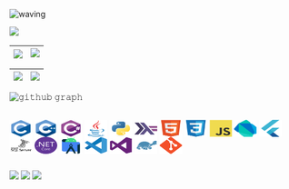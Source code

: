 ![waving](https://capsule-render.vercel.app/api?type=waving&height=200&text=MariaMilena%20&fontAlignY=40&color=gradient)

 
![](https://visitor-badge.glitch.me/badge?page_id=mariamilena.mariamilena)
<!-- ![](https://komarev.com/ghpvc/?username=MariaMilena&style=for-the-badge&color=blueviolet)--> 
 <!-- GITHUB STATS -->
| <img align="center" src="https://github-readme-stats.vercel.app/api?username=MariaMilena&show_icons=true&include_all_commits=true&count_private=true&theme=dracula&hide_border=true"/></a> | [![](https://github-readme-streak-stats.herokuapp.com/?user=MariaMilena&hide_border=true&theme=dracula)](https://github.com/DenverCoder1/github-readme-streak-stats) |
| ------------- | ------------- |

<!-- ------------------------------- -->
|![](https://github-profile-summary-cards.vercel.app/api/cards/profile-details?username=MariaMilena&theme=dracula)  |  ![](https://github-readme-stats.vercel.app/api/top-langs/?username=MariaMilena&layout=compact&langs_count=7&theme=dracula) |
| ------------- | ------------- |
<!-- ------------------------------- -->

<!-- GITHUB GRAPH -->
![𝚐𝚒𝚝𝚑𝚞𝚋 𝚐𝚛𝚊𝚙𝚑](https://activity-graph.herokuapp.com/graph?username=MariaMilena&theme=dracula&hide_border=true&area=true)
 
<div style="display: inline_block"><br>  
  <img align="center" alt="C" height="30" width="40" src="https://raw.githubusercontent.com/devicons/devicon/master/icons/c/c-original.svg">
  <img align="center" alt="CPP" height="30" width="40" src="https://raw.githubusercontent.com/devicons/devicon/master/icons/cplusplus/cplusplus-original.svg">
  <img align="center" alt="CSharp" height="30" width="40" src="https://github.com/devicons/devicon/blob/master/icons/csharp/csharp-original.svg">
  <img align="center" alt="Java" height="30" width="40" src="https://raw.githubusercontent.com/devicons/devicon/master/icons/java/java-original.svg">
  <img align="center" alt="Python" height="30" width="40" src="https://raw.githubusercontent.com/devicons/devicon/master/icons/python/python-original.svg">
  <img align="center" alt="Haskell" height="30" width="40" src="https://github.com/devicons/devicon/blob/master/icons/haskell/haskell-original.svg">
  <img align="center" alt="HTML" height="30" width="40" src="https://raw.githubusercontent.com/devicons/devicon/master/icons/html5/html5-original.svg">
  <img align="center" alt="CSS" height="30" width="40" src="https://raw.githubusercontent.com/devicons/devicon/master/icons/css3/css3-original.svg">  
  <img align="center" alt="JS" height="30" width="40" src="https://github.com/devicons/devicon/blob/master/icons/javascript/javascript-original.svg">  
  <img align="center" alt="Dart" height="30" width="40" src="https://github.com/devicons/devicon/blob/master/icons/dart/dart-original.svg">
  <img align="center" alt="Flutter" height="30" width="40" src="https://github.com/devicons/devicon/blob/master/icons/flutter/flutter-original.svg">
  <img align="center" alt="SqlServer" height="30" width="40" src="https://github.com/devicons/devicon/blob/master/icons/microsoftsqlserver/microsoftsqlserver-plain-wordmark.svg">
  <img align="center" alt="Dotnet-Core" height="30" width="40" src="https://github.com/devicons/devicon/blob/master/icons/dotnetcore/dotnetcore-original.svg">
  <img align="center" alt="AndroidStudio" height="30" width="40" src="https://github.com/devicons/devicon/blob/master/icons/androidstudio/androidstudio-original.svg">
  <img align="center" alt="VsCode" height="30" width="40" src="https://github.com/devicons/devicon/blob/master/icons/vscode/vscode-original.svg">
  <img align="center" alt="VisualStudio" height="30" width="40" src="https://github.com/devicons/devicon/blob/master/icons/visualstudio/visualstudio-plain.svg">
  <img align="center" alt="TortoiseGit" height="30" width="40" src="https://github.com/devicons/devicon/blob/master/icons/tortoisegit/tortoisegit-plain.svg">
  <img align="center" alt="Git" height="30" width="40" src="https://github.com/devicons/devicon/blob/master/icons/git/git-original.svg">
  
</div>
  
  ##
 
<div> 
  <a href = "mailto:milena20182018@gmail.com"><img src="https://img.shields.io/badge/-Gmail-%23333?style=for-the-badge&logo=gmail&logoColor=white" target="_blank"></a>
  <a href="https://www.instagram.com/mm1l3n4" target="_blank"><img src="https://img.shields.io/badge/-Instagram-%23E4405F?style=for-the-badge&logo=instagram&logoColor=white" target="_blank"></a>
  <a href="https://www.linkedin.com/in/maria-milena-de-oliveira-souza" target="_blank"><img src="https://img.shields.io/badge/-LinkedIn-%230077B5?style=for-the-badge&logo=linkedin&logoColor=white" target="_blank"></a> 
 
 
</div>
